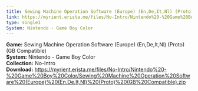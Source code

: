 ```yaml
---
title: Sewing Machine Operation Software (Europe) (En,De,It,Nl) (Proto) (GB Compatible)
link: https://myrient.erista.me/files/No-Intro/Nintendo%20-%20Game%20Boy%20Color/Sewing%20Machine%20Operation%20Software%20(Europe)%20(En,De,It,Nl)%20(Proto)%20(GB%20Compatible).zip
type: single1
System: Nintendo - Game Boy Color
---
```

<b>Game:</b> Sewing Machine Operation Software (Europe) (En,De,It,Nl) (Proto) (GB Compatible)<br>
<b>System:</b> Nintendo - Game Boy Color<br>
<b>Collection:</b> No-Intro<br>
<b>Download:</b> https://myrient.erista.me/files/No-Intro/Nintendo%20-%20Game%20Boy%20Color/Sewing%20Machine%20Operation%20Software%20(Europe)%20(En,De,It,Nl)%20(Proto)%20(GB%20Compatible).zip